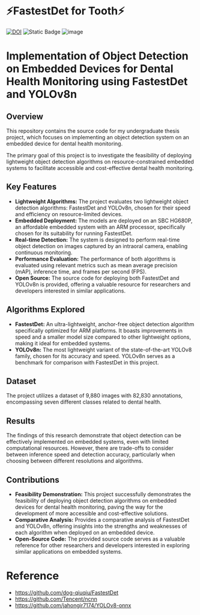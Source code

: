 
# :zap:FastestDet for Tooth:zap:
[![DOI](https://zenodo.org/badge/508635170.svg)](https://zenodo.org/badge/latestdoi/508635170)
![Static Badge](https://img.shields.io/badge/Original%20Source-Github--Dog%20Qiuqiu-orange?link=https%3A%2F%2Fgithub.com%2Fdog-qiuqiu%2FFastestDet)
![image](https://img.shields.io/github/license/dog-qiuqiu/FastestDet)

# Implementation of Object Detection on Embedded Devices for Dental Health Monitoring using FastestDet and YOLOv8n

## Overview
This repository contains the source code for my undergraduate thesis project, which focuses on implementing an object detection system on an embedded device for dental health monitoring. 

The primary goal of this project is to investigate the feasibility of deploying lightweight object detection algorithms on resource-constrained embedded systems to facilitate accessible and cost-effective dental health monitoring. 

## Key Features
* **Lightweight Algorithms:** The project evaluates two lightweight object detection algorithms: FastestDet and YOLOv8n, chosen for their speed and efficiency on resource-limited devices.
* **Embedded Deployment:** The models are deployed on an SBC HG680P, an affordable embedded system with an ARM processor, specifically chosen for its suitability for running FastestDet.
* **Real-time Detection:**  The system is designed to perform real-time object detection on images captured by an intraoral camera, enabling continuous monitoring.
* **Performance Evaluation:**  The performance of both algorithms is evaluated using relevant metrics such as mean average precision (mAP), inference time, and frames per second (FPS).
* **Open Source:** The source code for deploying both FastestDet and YOLOv8n is provided, offering a valuable resource for researchers and developers interested in similar applications.

## Algorithms Explored
* **FastestDet:**  An ultra-lightweight, anchor-free object detection algorithm specifically optimized for ARM platforms. It boasts improvements in speed and a smaller model size compared to other lightweight options, making it ideal for embedded systems.
* **YOLOv8n:** The most lightweight variant of the state-of-the-art YOLOv8 family, chosen for its accuracy and speed. YOLOv8n serves as a benchmark for comparison with FastestDet in this project.

## Dataset
The project utilizes a dataset of 9,880 images with 82,830 annotations, encompassing seven different classes related to dental health.

## Results
The findings of this research demonstrate that object detection can be effectively implemented on embedded systems, even with limited computational resources.  However, there are trade-offs to consider between inference speed and detection accuracy, particularly when choosing between different resolutions and algorithms.

## Contributions
* **Feasibility Demonstration:** This project successfully demonstrates the feasibility of deploying object detection algorithms on embedded devices for dental health monitoring, paving the way for the development of more accessible and cost-effective solutions.
* **Comparative Analysis:** Provides a comparative analysis of FastestDet and YOLOv8n, offering insights into the strengths and weaknesses of each algorithm when deployed on an embedded device.
* **Open-Source Code:**  The provided source code serves as a valuable reference for other researchers and developers interested in exploring similar applications on embedded systems.



# Reference
* https://github.com/dog-qiuqiu/FastestDet
* https://github.com/Tencent/ncnn
* https://github.com/jahongir7174/YOLOv8-onnx
